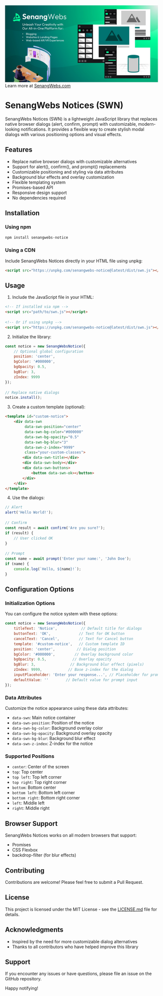 [![SenangWebs](https://raw.githubusercontent.com/a-hakim/senangwebs-notices/refs/heads/main/src/sw_banner.webp)](https://use.senangwebs.com)
Learn more at [SenangWebs.com](https://use.senangwebs.com)

# SenangWebs Notices (SWN)

SenangWebs Notices (SWN) is a lightweight JavaScript library that replaces native browser dialogs (alert, confirm, prompt) with customizable, modern-looking notifications. It provides a flexible way to create stylish modal dialogs with various positioning options and visual effects.

## Features

- Replace native browser dialogs with customizable alternatives
- Support for alert(), confirm(), and prompt() replacements
- Customizable positioning and styling via data attributes
- Background blur effects and overlay customization
- Flexible templating system
- Promises-based API
- Responsive design support
- No dependencies required

## Installation

### Using npm

```bash
npm install senangwebs-notice
```

### Using a CDN

Include SenangWebs Notices directly in your HTML file using unpkg:

```html
<script src="https://unpkg.com/senangwebs-notice@latest/dist/swn.js"></script>
```

## Usage

1. Include the JavaScript file in your HTML:

```html
<!-- If installed via npm -->
<script src="path/to/swn.js"></script>

<!-- Or if using unpkg -->
<script src="https://unpkg.com/senangwebs-notice@latest/dist/swn.js"></script>
```

2. Initialize the library:

```javascript
const notice = new SenangWebsNotice({
    // Optional global configuration
    position: 'center',
    bgColor: '#000000',
    bgOpacity: 0.5,
    bgBlur: 3,
    zIndex: 9999
});

// Replace native dialogs
notice.install();
```

3. Create a custom template (optional):

```html
<template id="custom-notice">
    <div data-swn 
         data-swn-position="center"
         data-swn-bg-color="#000000"
         data-swn-bg-opacity="0.5"
         data-swn-bg-blur="3"
         data-swn-z-index="9999"
         class="your-custom-classes">
        <div data-swn-title></div>
        <div data-swn-body></div>
        <div data-swn-buttons>
            <button data-swn-ok></button>
        </div>
    </div>
</template>
```

4. Use the dialogs:

```javascript
// Alert
alert('Hello World!');

// Confirm
const result = await confirm('Are you sure?');
if (result) {
    // User clicked OK
}

// Prompt
const name = await prompt('Enter your name:', 'John Doe');
if (name) {
    console.log(`Hello, ${name}!`);
}
```

## Configuration Options

### Initialization Options

You can configure the notice system with these options:

```javascript
const notice = new SenangWebsNotice({
    titleText: 'Notice',           // Default title for dialogs
    buttonText: 'OK',             // Text for OK button
    cancelText: 'Cancel',         // Text for Cancel button
    template: '#custom-notice',   // Custom template ID
    position: 'center',          // Dialog position
    bgColor: '#000000',         // Overlay background color
    bgOpacity: 0.5,            // Overlay opacity
    bgBlur: 3,                // Background blur effect (pixels)
    zIndex: 9999,            // Base z-index for the dialog
    inputPlaceholder: 'Enter your response...', // Placeholder for prompt input
    defaultValue: ''        // Default value for prompt input
});
```

### Data Attributes

Customize the notice appearance using these data attributes:

- `data-swn`: Main notice container
- `data-swn-position`: Position of the notice
- `data-swn-bg-color`: Background overlay color
- `data-swn-bg-opacity`: Background overlay opacity
- `data-swn-bg-blur`: Background blur effect
- `data-swn-z-index`: Z-index for the notice

### Supported Positions

- `center`: Center of the screen
- `top`: Top center
- `top left`: Top left corner
- `top right`: Top right corner
- `bottom`: Bottom center
- `bottom left`: Bottom left corner
- `bottom right`: Bottom right corner
- `left`: Middle left
- `right`: Middle right

## Browser Support

SenangWebs Notices works on all modern browsers that support:

- Promises
- CSS Flexbox
- backdrop-filter (for blur effects)

## Contributing

Contributions are welcome! Please feel free to submit a Pull Request.

## License

This project is licensed under the MIT License - see the [LICENSE.md](LICENSE.md) file for details.

## Acknowledgments

- Inspired by the need for more customizable dialog alternatives
- Thanks to all contributors who have helped improve this library

## Support

If you encounter any issues or have questions, please file an issue on the GitHub repository.

Happy notifying!